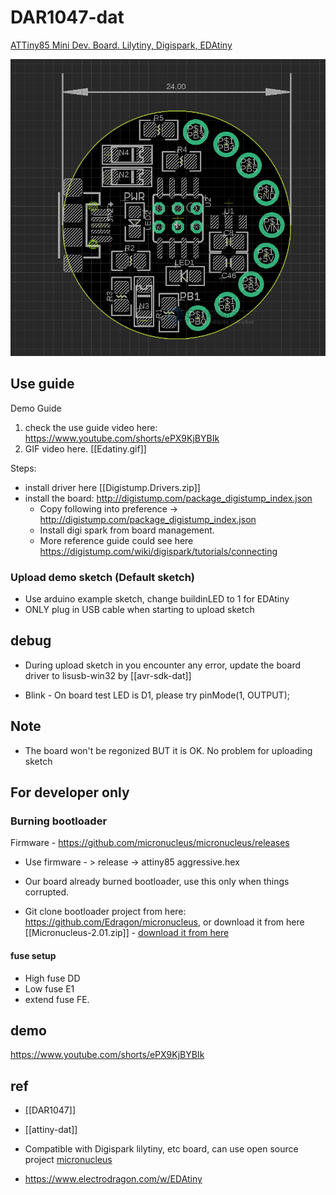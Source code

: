 
# DAR1047-dat


[ATTiny85 Mini Dev. Board. Lilytiny, Digispark, EDAtiny](https://www.electrodragon.com/product/attiny85-mini-dev-board-lilytiny-digispark-edatiny/)

![](2024-02-28-17-43-30.png)


## Use guide 

Demo Guide
1. check the use guide video here: https://www.youtube.com/shorts/ePX9KjBYBIk
2. GIF video here. [[Edatiny.gif]]

Steps:
- install driver here [[Digistump.Drivers.zip]]
- install the board: http://digistump.com/package_digistump_index.json
  - Copy following into preference -> http://digistump.com/package_digistump_index.json
  - Install digi spark from board management.
  - More reference guide could see here https://digistump.com/wiki/digispark/tutorials/connecting


### Upload demo sketch (Default sketch)
* Use arduino example sketch, change buildinLED to 1 for EDAtiny
* ONLY plug in USB cable when starting to upload sketch




## debug 

* During upload sketch in you encounter any error, update the board driver to lisusb-win32 by [[avr-sdk-dat]]

* Blink - On board test LED is D1, please try pinMode(1, OUTPUT);

## Note 

* The board won't be regonized BUT it is OK. No problem for uploading sketch


## For developer only

### Burning bootloader

Firmware - https://github.com/micronucleus/micronucleus/releases

* Use firmware - > release -> attiny85 aggressive.hex

* Our board already burned bootloader, use this only when things corrupted.
* Git clone bootloader project from here: https://github.com/Edragon/micronucleus, or download it from here [[Micronucleus-2.01.zip]] - [download it from here](Micronucleus-2.01.zip)

#### fuse setup
* High fuse DD
* Low fuse E1
* extend fuse FE. 



## demo 

https://www.youtube.com/shorts/ePX9KjBYBIk


## ref 

- [[DAR1047]]

- [[attiny-dat]]

- Compatible with Digispark lilytiny, etc board, can use open source project [micronucleus](https://github.com/micronucleus/micronucleus)
- https://www.electrodragon.com/w/EDAtiny